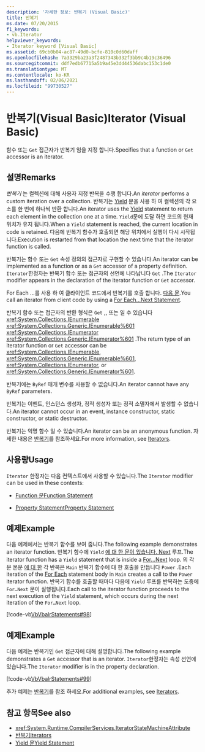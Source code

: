 ```yaml
---
description: '자세한 정보: 반복기 (Visual Basic)'
title: 반복기
ms.date: 07/20/2015
f1_keywords:
- vb.Iterator
helpviewer_keywords:
- Iterator keyword [Visual Basic]
ms.assetid: 69cb0b04-ac87-49d0-bcfe-810c0d60daff
ms.openlocfilehash: 7a3329ba23a3f2487343b332f3bb9c4b19c36496
ms.sourcegitcommit: ddf7edb67715a5b9a45e3dd44536dabc153c1de0
ms.translationtype: MT
ms.contentlocale: ko-KR
ms.lasthandoff: 02/06/2021
ms.locfileid: "99730527"
---
```

# <a name="iterator-visual-basic"></a><span data-ttu-id="9e939-103">반복기(Visual Basic)</span><span class="sxs-lookup"><span data-stu-id="9e939-103">Iterator (Visual Basic)</span></span>

<span data-ttu-id="9e939-104">함수 또는 `Get` 접근자가 반복기 임을 지정 합니다.</span><span class="sxs-lookup"><span data-stu-id="9e939-104">Specifies that a function or `Get` accessor is an iterator.</span></span>  
  
## <a name="remarks"></a><span data-ttu-id="9e939-105">설명</span><span class="sxs-lookup"><span data-stu-id="9e939-105">Remarks</span></span>  

 <span data-ttu-id="9e939-106">*반복기* 는 컬렉션에 대해 사용자 지정 반복을 수행 합니다.</span><span class="sxs-lookup"><span data-stu-id="9e939-106">An *iterator* performs a custom iteration over a collection.</span></span> <span data-ttu-id="9e939-107">반복기는 [Yield](../statements/yield-statement.md) 문을 사용 하 여 컬렉션의 각 요소를 한 번에 하나씩 반환 합니다.</span><span class="sxs-lookup"><span data-stu-id="9e939-107">An iterator uses the [Yield](../statements/yield-statement.md) statement to return each element in the collection one at a time.</span></span> <span data-ttu-id="9e939-108">`Yield`문에 도달 하면 코드의 현재 위치가 유지 됩니다.</span><span class="sxs-lookup"><span data-stu-id="9e939-108">When a `Yield` statement is reached, the current location in code is retained.</span></span> <span data-ttu-id="9e939-109">다음에 반복기 함수가 호출되면 해당 위치에서 실행이 다시 시작됩니다.</span><span class="sxs-lookup"><span data-stu-id="9e939-109">Execution is restarted from that location the next time that the iterator function is called.</span></span>  
  
 <span data-ttu-id="9e939-110">반복기는 함수 또는 `Get` 속성 정의의 접근자로 구현할 수 있습니다.</span><span class="sxs-lookup"><span data-stu-id="9e939-110">An iterator can be implemented as a function or as a `Get` accessor of a property definition.</span></span> <span data-ttu-id="9e939-111">`Iterator`한정자는 반복기 함수 또는 접근자의 선언에 나타납니다 `Get` .</span><span class="sxs-lookup"><span data-stu-id="9e939-111">The `Iterator` modifier appears in the declaration of the iterator function or `Get` accessor.</span></span>  
  
 <span data-ttu-id="9e939-112">For Each ...를 사용 하 여 클라이언트 코드에서 반복기를 호출 합니다. [ 다음 문](../statements/for-each-next-statement.md).</span><span class="sxs-lookup"><span data-stu-id="9e939-112">You call an iterator from client code by using a [For Each...Next Statement](../statements/for-each-next-statement.md).</span></span>  
  
 <span data-ttu-id="9e939-113">반복기 함수 또는 접근자의 반환 형식은 `Get` ,, 또는 일 수 있습니다 <xref:System.Collections.IEnumerable> <xref:System.Collections.Generic.IEnumerable%601> <xref:System.Collections.IEnumerator> <xref:System.Collections.Generic.IEnumerator%601> .</span><span class="sxs-lookup"><span data-stu-id="9e939-113">The return type of an iterator function or `Get` accessor can be <xref:System.Collections.IEnumerable>, <xref:System.Collections.Generic.IEnumerable%601>, <xref:System.Collections.IEnumerator>, or <xref:System.Collections.Generic.IEnumerator%601>.</span></span>  
  
 <span data-ttu-id="9e939-114">반복기에는 `ByRef` 매개 변수를 사용할 수 없습니다.</span><span class="sxs-lookup"><span data-stu-id="9e939-114">An iterator cannot have any `ByRef` parameters.</span></span>  
  
 <span data-ttu-id="9e939-115">반복기는 이벤트, 인스턴스 생성자, 정적 생성자 또는 정적 소멸자에서 발생할 수 없습니다.</span><span class="sxs-lookup"><span data-stu-id="9e939-115">An iterator cannot occur in an event, instance constructor, static constructor, or static destructor.</span></span>  
  
 <span data-ttu-id="9e939-116">반복기는 익명 함수 일 수 있습니다.</span><span class="sxs-lookup"><span data-stu-id="9e939-116">An iterator can be an anonymous function.</span></span> <span data-ttu-id="9e939-117">자세한 내용은 [반복기](../../programming-guide/concepts/iterators.md)를 참조하세요.</span><span class="sxs-lookup"><span data-stu-id="9e939-117">For more information, see [Iterators](../../programming-guide/concepts/iterators.md).</span></span>  
  
## <a name="usage"></a><span data-ttu-id="9e939-118">사용량</span><span class="sxs-lookup"><span data-stu-id="9e939-118">Usage</span></span>  

 <span data-ttu-id="9e939-119">`Iterator` 한정자는 다음 컨텍스트에서 사용할 수 있습니다.</span><span class="sxs-lookup"><span data-stu-id="9e939-119">The `Iterator` modifier can be used in these contexts:</span></span>  
  
- [<span data-ttu-id="9e939-120">Function 문</span><span class="sxs-lookup"><span data-stu-id="9e939-120">Function Statement</span></span>](../statements/function-statement.md)  
  
- [<span data-ttu-id="9e939-121">Property Statement</span><span class="sxs-lookup"><span data-stu-id="9e939-121">Property Statement</span></span>](../statements/property-statement.md)  
  
## <a name="example"></a><span data-ttu-id="9e939-122">예제</span><span class="sxs-lookup"><span data-stu-id="9e939-122">Example</span></span>  

 <span data-ttu-id="9e939-123">다음 예제에서는 반복기 함수를 보여 줍니다.</span><span class="sxs-lookup"><span data-stu-id="9e939-123">The following example demonstrates an iterator function.</span></span> <span data-ttu-id="9e939-124">반복기 함수에 `Yield` [에 대 한 문이 있습니다. Next](../statements/for-next-statement.md) 루프.</span><span class="sxs-lookup"><span data-stu-id="9e939-124">The iterator function has a `Yield` statement that is inside a [For…Next](../statements/for-next-statement.md) loop.</span></span> <span data-ttu-id="9e939-125">의 각 문 본문 [에 대 한](../statements/for-each-next-statement.md) 각 반복은 `Main` 반복기 함수에 대 한 호출을 만듭니다 `Power` .</span><span class="sxs-lookup"><span data-stu-id="9e939-125">Each iteration of the [For Each](../statements/for-each-next-statement.md) statement body in `Main` creates a call to the `Power` iterator function.</span></span> <span data-ttu-id="9e939-126">반복기 함수를 호출할 때마다 다음에 `Yield` 루프를 반복하는 도중에 `For…Next` 문이 실행됩니다.</span><span class="sxs-lookup"><span data-stu-id="9e939-126">Each call to the iterator function proceeds to the next execution of the `Yield` statement, which occurs during the next iteration of the `For…Next` loop.</span></span>  
  
 [!code-vb[VbVbalrStatements#98](~/samples/snippets/visualbasic/VS_Snippets_VBCSharp/VbVbalrStatements/VB/Class2.vb#98)]  
  
## <a name="example"></a><span data-ttu-id="9e939-127">예제</span><span class="sxs-lookup"><span data-stu-id="9e939-127">Example</span></span>  

 <span data-ttu-id="9e939-128">다음 예제는 반복기인 `Get` 접근자에 대해 설명합니다.</span><span class="sxs-lookup"><span data-stu-id="9e939-128">The following example demonstrates a `Get` accessor that is an iterator.</span></span> <span data-ttu-id="9e939-129">`Iterator`한정자는 속성 선언에 있습니다.</span><span class="sxs-lookup"><span data-stu-id="9e939-129">The `Iterator` modifier is in the property declaration.</span></span>  
  
 [!code-vb[VbVbalrStatements#99](~/samples/snippets/visualbasic/VS_Snippets_VBCSharp/VbVbalrStatements/VB/Class2.vb#99)]  
  
 <span data-ttu-id="9e939-130">추가 예제는 [반복기](../../programming-guide/concepts/iterators.md)를 참조 하세요.</span><span class="sxs-lookup"><span data-stu-id="9e939-130">For additional examples, see [Iterators](../../programming-guide/concepts/iterators.md).</span></span>  
  
## <a name="see-also"></a><span data-ttu-id="9e939-131">참고 항목</span><span class="sxs-lookup"><span data-stu-id="9e939-131">See also</span></span>

- <xref:System.Runtime.CompilerServices.IteratorStateMachineAttribute>
- [<span data-ttu-id="9e939-132">반복기</span><span class="sxs-lookup"><span data-stu-id="9e939-132">Iterators</span></span>](../../programming-guide/concepts/iterators.md)
- [<span data-ttu-id="9e939-133">Yield 문</span><span class="sxs-lookup"><span data-stu-id="9e939-133">Yield Statement</span></span>](../statements/yield-statement.md)
